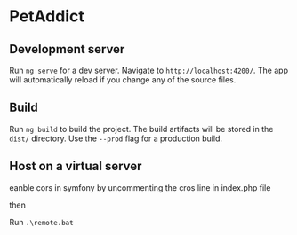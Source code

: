 # PetAddict

## Development server

Run `ng serve` for a dev server. Navigate to `http://localhost:4200/`. The app will automatically reload if you change any of the source files.

## Build

Run `ng build` to build the project. The build artifacts will be stored in the `dist/` directory. Use the `--prod` flag for a production build.

## Host on a virtual server

eanble cors in symfony by uncommenting the cros line in index.php file

then

Run `.\remote.bat` 


